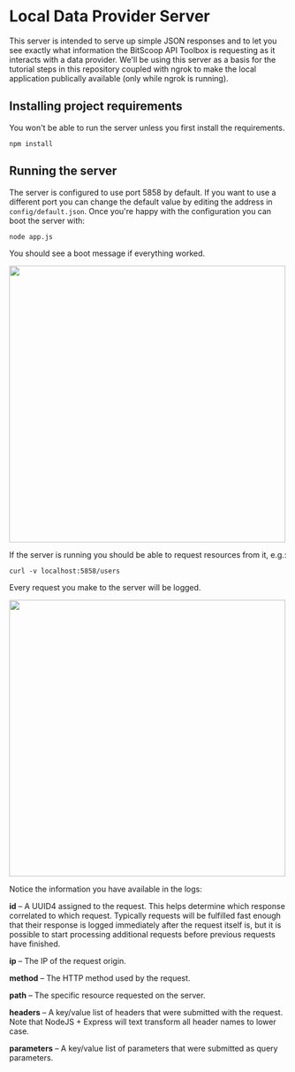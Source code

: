 # Local Data Provider Server

This server is intended to serve up simple JSON responses and to let you see exactly what information the BitScoop API Toolbox is requesting as it interacts with a data provider.
We'll be using this server as a basis for the tutorial steps in this repository coupled with ngrok to make the local application publically available (only while ngrok is running).


## Installing project requirements

You won't be able to run the server unless you first install the requirements.

```
npm install
```

## Running the server

The server is configured to use port 5858 by default.
If you want to use a different port you can change the default value by editing the address in `config/default.json`.
Once you're happy with the configuration you can boot the server with:

```
node app.js
```

You should see a boot message if everything worked.

<img src="https://d233zlhvpze22y.cloudfront.net/screenshots/demos/ngrok-demo/server-boot.png" height="500px" />

If the server is running you should be able to request resources from it, e.g.:

```
curl -v localhost:5858/users
```

Every request you make to the server will be logged.

<img src="https://d233zlhvpze22y.cloudfront.net/screenshots/demos/ngrok-demo/test-request.png" height="500px" />

Notice the information you have available in the logs:

**id** &ndash; A UUID4 assigned to the request.
This helps determine which response correlated to which request.
Typically requests will be fulfilled fast enough that their response is logged immediately after the request itself is, but it is possible to start processing additional requests before previous requests have finished.

**ip** &ndash; The IP of the request origin.

**method** &ndash; The HTTP method used by the request.

**path** &ndash; The specific resource requested on the server.

**headers** &ndash; A key/value list of headers that were submitted with the request.
Note that NodeJS + Express will text transform all header names to lower case.

**parameters** &ndash; A key/value list of parameters that were submitted as query parameters.
 
